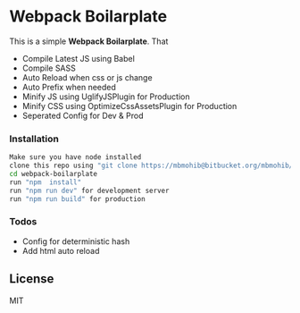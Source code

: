 # Webpack Boilarplate

This is a simple **Webpack Boilarplate**. That

  - Compile Latest JS using Babel
  - Compile SASS
  - Auto Reload when css or js change
  - Auto Prefix when needed
  - Minify JS using UglifyJSPlugin for Production
  - Minify CSS using OptimizeCssAssetsPlugin for Production
  - Seperated Config for Dev & Prod 


### Installation
```sh
Make sure you have node installed
clone this repo using "git clone https://mbmohib@bitbucket.org/mbmohib/webpack-boilarplate.git"
cd webpack-boilarplate
run "npm  install"
run "npm run dev" for development server
run "npm run build" for production
```


### Todos

 - Config for deterministic hash
 - Add html auto reload

License
----

MIT


